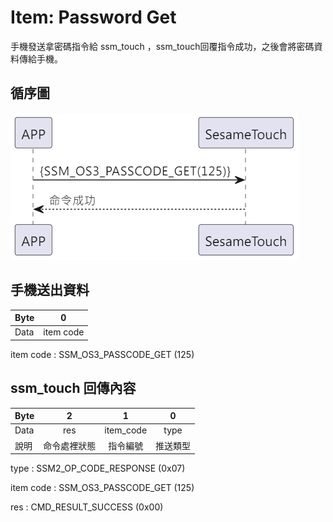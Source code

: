 # Item: Password Get

手機發送拿密碼指令給 ssm_touch ，ssm_touch回覆指令成功，之後會將密碼資料傳給手機。

## 循序圖

<p align="left" >
  <img src="../src/pw_get/pw_get.png" alt="" title="">
</p>

## 手機送出資料

| Byte |     0     |
|------|:---------:|
| Data | item code |

item code : SSM_OS3_PASSCODE_GET (125)

## ssm_touch 回傳內容

| Byte |   2    |     1     |  0   |
|------|:------:|:---------:|:----:|
| Data |  res   | item_code | type |
| 說明   | 命令處裡狀態 |   指令編號    | 推送類型 |

type : SSM2_OP_CODE_RESPONSE (0x07)

item code : SSM_OS3_PASSCODE_GET (125)

res : CMD_RESULT_SUCCESS (0x00)